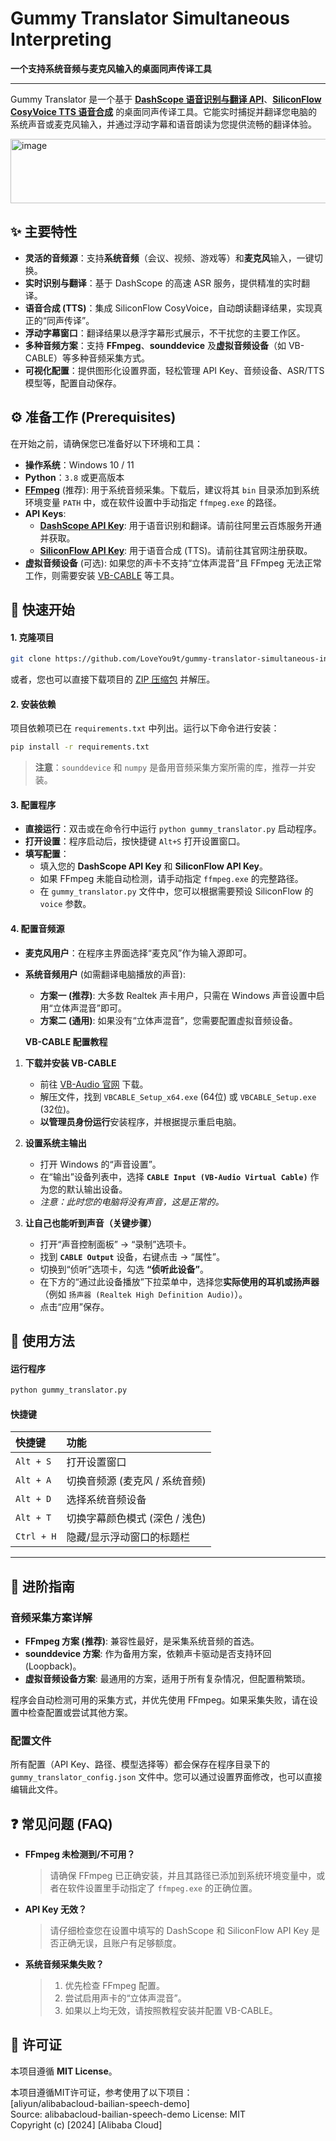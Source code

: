 # Gummy Translator Simultaneous Interpreting

**一个支持系统音频与麦克风输入的桌面同声传译工具**

-----

Gummy Translator 是一个基于 **[DashScope 语音识别与翻译 API](https://help.aliyun.com/zh/dashscope/developer-reference/quickstart-2)**、**[SiliconFlow CosyVoice TTS 语音合成](https://www.siliconflow.cn/)** 的桌面同声传译工具。它能实时捕捉并翻译您电脑的系统声音或麦克风输入，并通过浮动字幕和语音朗读为您提供流畅的翻译体验。


<img width="886" height="103" alt="image" src="https://github.com/user-attachments/assets/89305856-1163-47f5-9281-daa0287f698e" />


## ✨ 主要特性

  - **灵活的音频源**：支持**系统音频**（会议、视频、游戏等）和**麦克风**输入，一键切换。
  - **实时识别与翻译**：基于 DashScope 的高速 ASR 服务，提供精准的实时翻译。
  - **语音合成 (TTS)**：集成 SiliconFlow CosyVoice，自动朗读翻译结果，实现真正的“同声传译”。
  - **浮动字幕窗口**：翻译结果以悬浮字幕形式展示，不干扰您的主要工作区。
  - **多种音频方案**：支持 **FFmpeg**、**sounddevice** 及**虚拟音频设备**（如 VB-CABLE）等多种音频采集方式。
  - **可视化配置**：提供图形化设置界面，轻松管理 API Key、音频设备、ASR/TTS 模型等，配置自动保存。

## ⚙️ 准备工作 (Prerequisites)

在开始之前，请确保您已准备好以下环境和工具：

  - **操作系统**：Windows 10 / 11
  - **Python**：`3.8` 或更高版本
  - **[FFmpeg](https://www.gyan.dev/ffmpeg/builds/)** (推荐): 用于系统音频采集。下载后，建议将其 `bin` 目录添加到系统环境变量 `PATH` 中，或在软件设置中手动指定 `ffmpeg.exe` 的路径。
  - **API Keys**:
      - **[DashScope API Key](https://help.aliyun.com/zh/dashscope/developer-reference/quickstart-2)**: 用于语音识别和翻译。请前往阿里云百炼服务开通并获取。
      - **[SiliconFlow API Key](https://www.siliconflow.cn/)**: 用于语音合成 (TTS)。请前往其官网注册获取。
  - **虚拟音频设备** (可选): 如果您的声卡不支持“立体声混音”且 FFmpeg 无法正常工作，则需要安装 [VB-CABLE](https://vb-audio.com/Cable/) 等工具。

## 🚀 快速开始

#### 1\. 克隆项目

```bash
git clone https://github.com/LoveYou9t/gummy-translator-simultaneous-interpreting.git
```

或者，您也可以直接下载项目的 [ZIP 压缩包](https://github.com/LoveYou9t/gummy-translator-simultaneous-interpreting/releases) 并解压。

#### 2\. 安装依赖

项目依赖项已在 `requirements.txt` 中列出。运行以下命令进行安装：

```bash
pip install -r requirements.txt
```

> **注意**：`sounddevice` 和 `numpy` 是备用音频采集方案所需的库，推荐一并安装。

#### 3\. 配置程序

  - **直接运行**：双击或在命令行中运行 `python gummy_translator.py` 启动程序。
  - **打开设置**：程序启动后，按快捷键 `Alt+S` 打开设置窗口。
  - **填写配置**：
      - 填入您的 **DashScope API Key** 和 **SiliconFlow API Key**。
      - 如果 FFmpeg 未能自动检测，请手动指定 `ffmpeg.exe` 的完整路径。
      - 在 `gummy_translator.py` 文件中，您可以根据需要预设 SiliconFlow 的 `voice` 参数。

#### 4\. 配置音频源

  - **麦克风用户**：在程序主界面选择“麦克风”作为输入源即可。
  - **系统音频用户** (如需翻译电脑播放的声音):
      - **方案一 (推荐)**: 大多数 Realtek 声卡用户，只需在 Windows 声音设置中启用“立体声混音”即可。
      - **方案二 (通用)**: 如果没有“立体声混音”，您需要配置虚拟音频设备。

    **VB-CABLE 配置教程**

1.  **下载并安装 VB-CABLE**

      - 前往 [VB-Audio 官网](https://vb-audio.com/Cable/) 下载。
      - 解压文件，找到 `VBCABLE_Setup_x64.exe` (64位) 或 `VBCABLE_Setup.exe` (32位)。
      - **以管理员身份运行**安装程序，并根据提示重启电脑。

2.  **设置系统主输出**

      - 打开 Windows 的“声音设置”。
      - 在“输出”设备列表中，选择 **`CABLE Input (VB-Audio Virtual Cable)`** 作为您的默认输出设备。
      - *注意：此时您的电脑将没有声音，这是正常的。*

3.  **让自己也能听到声音（关键步骤）**

      - 打开“声音控制面板” -\> “录制”选项卡。
      - 找到 **`CABLE Output`** 设备，右键点击 -\> “属性”。
      - 切换到“侦听”选项卡，勾选 **“侦听此设备”**。
      - 在下方的“通过此设备播放”下拉菜单中，选择您**实际使用的耳机或扬声器**（例如 `扬声器 (Realtek High Definition Audio)`）。
      - 点击“应用”保存。

## 🎹 使用方法

#### 运行程序

```bash
python gummy_translator.py
```

#### 快捷键

| 快捷键 | 功能 |
| :--- | :--- |
| `Alt + S` | 打开设置窗口 |
| `Alt + A` | 切换音频源 (麦克风 / 系统音频) |
| `Alt + D` | 选择系统音频设备 |
| `Alt + T` | 切换字幕颜色模式 (深色 / 浅色) |
| `Ctrl + H`| 隐藏/显示浮动窗口的标题栏 |

-----

## 🔧 进阶指南

### 音频采集方案详解

  - **FFmpeg 方案 (推荐)**: 兼容性最好，是采集系统音频的首选。
  - **sounddevice 方案**: 作为备用方案，依赖声卡驱动是否支持环回 (Loopback)。
  - **虚拟音频设备方案**: 最通用的方案，适用于所有复杂情况，但配置稍繁琐。

程序会自动检测可用的采集方式，并优先使用 FFmpeg。如果采集失败，请在设置中检查配置或尝试其他方案。

### 配置文件

所有配置（API Key、路径、模型选择等）都会保存在程序目录下的 `gummy_translator_config.json` 文件中。您可以通过设置界面修改，也可以直接编辑此文件。

## ❓ 常见问题 (FAQ)

  - **FFmpeg 未检测到/不可用？**

    > 请确保 FFmpeg 已正确安装，并且其路径已添加到系统环境变量中，或者在软件设置里手动指定了 `ffmpeg.exe` 的正确位置。

  - **API Key 无效？**

    > 请仔细检查您在设置中填写的 DashScope 和 SiliconFlow API Key 是否正确无误，且账户有足够额度。

  - **系统音频采集失败？**

    > 1.  优先检查 FFmpeg 配置。
    > 2.  尝试启用声卡的“立体声混音”。
    > 3.  如果以上均无效，请按照教程安装并配置 VB-CABLE。

## 📄 许可证

本项目遵循 **MIT License**。

本项目遵循MIT许可证，参考使用了以下项目：  
[aliyun/alibabacloud-bailian-speech-demo]  
Source: alibabacloud-bailian-speech-demo
License: MIT  
Copyright (c) [2024] [Alibaba Cloud]  




